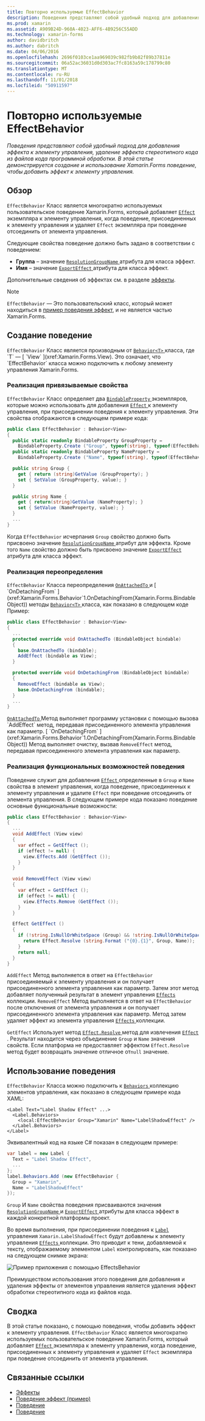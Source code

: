 ```yaml
---
title: Повторно используемые EffectBehavior
description: Поведения представляют собой удобный подход для добавления эффекта к элементу управления, удаление эффекта стереотипного кода из файлов кода программной обработки. В этой статье демонстрируется создание и использование Xamarin.Forms поведение, чтобы добавить эффект к элементу управления.
ms.prod: xamarin
ms.assetid: A909B24D-960A-4023-AFF6-4B9256C55ADD
ms.technology: xamarin-forms
author: davidbritch
ms.author: dabritch
ms.date: 04/06/2016
ms.openlocfilehash: 2696f0103ce1aa969039c982fb9b82f89b37811e
ms.sourcegitcommit: 06a52ac36031d0d303ac7fc8163a59c178799c80
ms.translationtype: MT
ms.contentlocale: ru-RU
ms.lasthandoff: 11/01/2018
ms.locfileid: "50911597"
---
```

# <a name="reusable-effectbehavior"></a>Повторно используемые EffectBehavior

_Поведения представляют собой удобный подход для добавления эффекта к элементу управления, удаление эффекта стереотипного кода из файлов кода программной обработки. В этой статье демонстрируется создание и использование Xamarin.Forms поведение, чтобы добавить эффект к элементу управления._

## <a name="overview"></a>Обзор

`EffectBehavior` Класс является многократно используемых пользовательское поведение Xamarin.Forms, который добавляет [ `Effect` ](xref:Xamarin.Forms.Effect) экземпляра к элементу управления, когда поведение, присоединенных к элементу управления и удаляет `Effect` экземпляра при поведение отсоединить от элемента управления.

Следующие свойства поведение должно быть задано в соответствии с поведением:

- **Группа** – значение [ `ResolutionGroupName` ](xref:Xamarin.Forms.ResolutionGroupNameAttribute) атрибута для класса эффект.
- **Имя** – значение [ `ExportEffect` ](xref:Xamarin.Forms.ExportEffectAttribute) атрибута для класса эффект.

Дополнительные сведения об эффектах см. в разделе [эффекты](~/xamarin-forms/app-fundamentals/effects/index.md).

> [!NOTE]
> `EffectBehavior` — Это пользовательский класс, который может находиться в [пример поведения эффект](https://developer.xamarin.com/samples/xamarin-forms/behaviors/effectbehavior/), и не является частью Xamarin.Forms.

## <a name="creating-the-behavior"></a>Создание поведение

`EffectBehavior` Класс является производным от [ `Behavior<T>` ](xref:Xamarin.Forms.Behavior`1) класса, где `T` — [ `View` ](xref:Xamarin.Forms.View). Это означает, что `EffectBehavior` класса можно подключить к любому элементу управления Xamarin.Forms.

### <a name="implementing-bindable-properties"></a>Реализация привязываемые свойства

`EffectBehavior` Класс определяет два [ `BindableProperty` ](xref:Xamarin.Forms.BindableProperty) экземпляров, которые можно использовать для добавления [ `Effect` ](xref:Xamarin.Forms.Effect) к элементу управления, при присоединении поведения к элементу управления. Эти свойства отображаются в следующем примере кода:

```csharp
public class EffectBehavior : Behavior<View>
{
  public static readonly BindableProperty GroupProperty =
    BindableProperty.Create ("Group", typeof(string), typeof(EffectBehavior), null);
  public static readonly BindableProperty NameProperty =
    BindableProperty.Create ("Name", typeof(string), typeof(EffectBehavior), null);

  public string Group {
    get { return (string)GetValue (GroupProperty); }
    set { SetValue (GroupProperty, value); }
  }

  public string Name {
    get { return(string)GetValue (NameProperty); }
    set { SetValue (NameProperty, value); }
  }
  ...
}
```

Когда `EffectBehavior` исчерпания `Group` свойство должно быть присвоено значение [ `ResolutionGroupName` ](xref:Xamarin.Forms.ResolutionGroupNameAttribute) атрибут для эффекта. Кроме того `Name` свойство должно быть присвоено значение [ `ExportEffect` ](xref:Xamarin.Forms.ExportEffectAttribute) атрибута для класса эффект.

### <a name="implementing-the-overrides"></a>Реализация переопределения

`EffectBehavior` Класса переопределения [ `OnAttachedTo` ](xref:Xamarin.Forms.Behavior`1.OnAttachedTo(Xamarin.Forms.BindableObject)) и [ `OnDetachingFrom` ](xref:Xamarin.Forms.Behavior`1.OnDetachingFrom(Xamarin.Forms.BindableObject)) методы [ `Behavior<T>` ](xref:Xamarin.Forms.Behavior`1) класса, как показано в следующем коде Пример:

```csharp
public class EffectBehavior : Behavior<View>
{
  ...
  protected override void OnAttachedTo (BindableObject bindable)
  {
    base.OnAttachedTo (bindable);
    AddEffect (bindable as View);
  }

  protected override void OnDetachingFrom (BindableObject bindable)
  {
    RemoveEffect (bindable as View);
    base.OnDetachingFrom (bindable);
  }
  ...
}
```

[ `OnAttachedTo` ](xref:Xamarin.Forms.Behavior`1.OnAttachedTo(Xamarin.Forms.BindableObject)) Метод выполняет программу установки с помощью вызова `AddEffect` метод, передавая присоединенного элемента управления как параметр. [ `OnDetachingFrom` ](xref:Xamarin.Forms.Behavior`1.OnDetachingFrom(Xamarin.Forms.BindableObject)) Метод выполняет очистку, вызвав `RemoveEffect` метод, передавая присоединенного элемента управления как параметр.

### <a name="implementing-the-behavior-functionality"></a>Реализация функциональных возможностей поведения

Поведение служит для добавления [ `Effect` ](xref:Xamarin.Forms.Effect) определенные в `Group` и `Name` свойства в элемент управления, когда поведение, присоединенных к элементу управления и удалите `Effect` при поведение отсоединить от элемента управления. В следующем примере кода показано поведение основные функциональные возможности:

```csharp
public class EffectBehavior : Behavior<View>
{
  ...
  void AddEffect (View view)
  {
    var effect = GetEffect ();
    if (effect != null) {
      view.Effects.Add (GetEffect ());
    }
  }

  void RemoveEffect (View view)
  {
    var effect = GetEffect ();
    if (effect != null) {
      view.Effects.Remove (GetEffect ());
    }
  }

  Effect GetEffect ()
  {
    if (!string.IsNullOrWhiteSpace (Group) && !string.IsNullOrWhiteSpace (Name)) {
      return Effect.Resolve (string.Format ("{0}.{1}", Group, Name));
    }
    return null;
  }
}
```

`AddEffect` Метод выполняется в ответ на `EffectBehavior` присоединяемый к элементу управления и он получает присоединенного элемента управления как параметр. Затем этот метод добавляет полученный результат в элемент управления [ `Effects` ](xref:Xamarin.Forms.Element.Effects) коллекции. `RemoveEffect` Метод выполняется в ответ на `EffectBehavior` после отключения от элемента управления и он получает присоединенного элемента управления как параметр. Метод затем удаляет эффект из элемента управления [ `Effects` ](xref:Xamarin.Forms.Element.Effects) коллекции.

`GetEffect` Использует метод [ `Effect.Resolve` ](xref:Xamarin.Forms.Effect.Resolve(System.String)) метод для извлечения [ `Effect` ](xref:Xamarin.Forms.Effect). Результат находится через объединение `Group` и `Name` значения свойств. Если платформа не предоставляет эффектом `Effect.Resolve` метод будет возвращать значение отличное от`null` значение.

## <a name="consuming-the-behavior"></a>Использование поведения

`EffectBehavior` Класса можно подключить к [ `Behaviors` ](xref:Xamarin.Forms.VisualElement.Behaviors) коллекцию элементов управления, как показано в следующем примере кода XAML:

```xaml
<Label Text="Label Shadow Effect" ...>
  <Label.Behaviors>
    <local:EffectBehavior Group="Xamarin" Name="LabelShadowEffect" />
  </Label.Behaviors>
</Label>
```

Эквивалентный код на языке C# показан в следующем примере:

```csharp
var label = new Label {
  Text = "Label Shadow Effect",
  ...
};
label.Behaviors.Add (new EffectBehavior {
  Group = "Xamarin",
  Name = "LabelShadowEffect"
});
```

`Group` И `Name` свойства поведения присваиваются значения [ `ResolutionGroupName` ](xref:Xamarin.Forms.ResolutionGroupNameAttribute) и [ `ExportEffect` ](xref:Xamarin.Forms.ExportEffectAttribute) атрибуты для класса эффект в каждой конкретной платформы проект.

Во время выполнения, при присоединении поведения к [ `Label` ](xref:Xamarin.Forms.Label) управления `Xamarin.LabelShadowEffect` будут добавлены к элементу управления [ `Effects` ](xref:Xamarin.Forms.Element.Effects) коллекции. Это приводит к тени, добавляемой к тексту, отображаемому элементом `Label` контролировать, как показано на следующем снимке экрана:

![](effect-behavior-images/screenshots.png "Пример приложения с помощью EffectsBehavior")

Преимуществом использования этого поведения для добавления и удаления эффекты от элементов управления является удаления эффект обработки стереотипного кода из файлов кода.

## <a name="summary"></a>Сводка

В этой статье показано, с помощью поведения, чтобы добавить эффект к элементу управления. `EffectBehavior` Класс является многократно используемых пользовательское поведение Xamarin.Forms, который добавляет [ `Effect` ](xref:Xamarin.Forms.Effect) экземпляра к элементу управления, когда поведение, присоединенных к элементу управления и удаляет `Effect` экземпляра при поведение отсоединить от элемента управления.


## <a name="related-links"></a>Связанные ссылки

- [Эффекты](~/xamarin-forms/app-fundamentals/effects/index.md)
- [Поведение эффект (пример)](https://developer.xamarin.com/samples/xamarin-forms/behaviors/effectbehavior/)
- [Поведение](xref:Xamarin.Forms.Behavior)
- [Поведение<T>](xref:Xamarin.Forms.Behavior`1)
